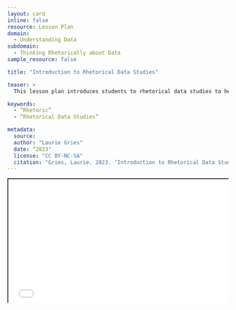```yaml
---
layout: card
inline: false
resource: Lesson Plan
domain:
  - Understanding Data
subdomain:
  - Thinking Rhetorically about Data
sample_resource: false

title: "Introduction to Rhetorical Data Studies"

teaser: >
  This lesson plan introduces students to rhetorical data studies to help deepen their understanding of how this critical and productive framework can be useful for analyzing and generating data advocacy projects. During this lesson plan, students have opportunities to review key concepts related to rhetorical data studies, explore the rhetorical dimensions of data and data advocacy, and consider best practices and possible roadmaps for doing data advocacy. 

keywords:
  - “Rhetoric”
  - “Rhetorical Data Studies”

metadata:
  source: 
  author: "Laurie Gries"
  date: “2023"
  license: "CC BY-NC-SA"
  citation: "Gries, Laurie. 2023. ‘Introduction to Rhetorical Data Studies Lesson Plan.’ Data Advocacy for All, University of Colorado Boulder."
---
```

<div style="position: relative; padding-bottom: 56.25%; height: 0; overflow: hidden;"><iframe src="../assets/pdf/Lesson Plan-Introduction to Rhetorical Data Studies.pdf" width="100%" title="Lesson Plan-Introduction to Rhetorical Data Studies" style="border:2px #323639 solid; position: absolute; top: 0; left: 0; right: 0; bottom: 0; height: 100%; max-width: 100%;"></iframe></div>
